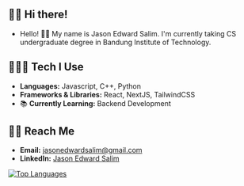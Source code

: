 ## 👋🏻 Hi there!

- Hello! 👋🏻 My name is Jason Edward Salim. I'm currently taking CS undergraduate degree in Bandung Institute of Technology.

## 👨🏻‍💻 Tech I Use

- **Languages:** Javascript, C++, Python
- **Frameworks & Libraries:** React, NextJS, TailwindCSS
- 📚 **Currently Learning:** Backend Development

## 🤙🏻 Reach Me

- **Email:** [jasonedwardsalim@gmail.com](mailto:jasonedwardsalim@gmail.com)
- **LinkedIn:** [Jason Edward Salim](https://www.linkedin.com/in/jason-edward-salim-50751927a/)

[![Top Languages](https://github-readme-stats.vercel.app/api/top-langs/?username=JSNDWRD)](https://github.com/anuraghazra/github-readme-stats)

